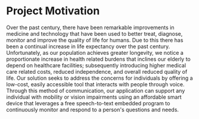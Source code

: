 # Project Motivation
Over the past century, there have been remarkable improvements in medicine and technology that have been used to better treat, diagnose, monitor and improve the quality of life for humans. Due to this there has been a continual increase in life expectancy over the past century. Unfortunately, as our population achieves greater longevity, we notice a proportionate increase in health related burdens that inclines our elderly to depend on healthcare facilities; subsequently introducing higher medical care related costs, reduced independence, and overall reduced quality of life. Our solution seeks to address the concerns for individuals by offering a low-cost, easily accessible tool that interacts with people through voice. Through this method of communication, our application can support any individual with mobility or vision impairments using an affordable smart device that leverages a free speech-to-text embedded program to continuously monitor and respond to a person's questions and needs. 
